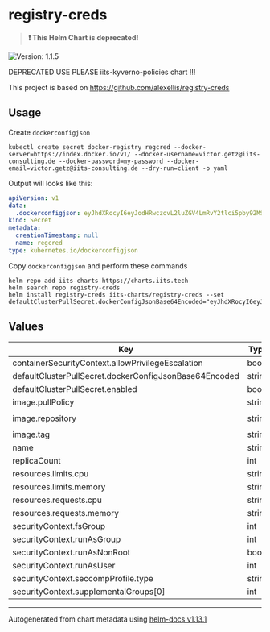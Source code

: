 # registry-creds

> **:exclamation: This Helm Chart is deprecated!**

![Version: 1.1.5](https://img.shields.io/badge/Version-1.1.5-informational?style=flat-square)

DEPRECATED USE PLEASE iits-kyverno-policies chart !!!

This project is based on https://github.com/alexellis/registry-creds

## Usage

Create `dockerconfigjson`

```shell
kubectl create secret docker-registry regcred --docker-server=https://index.docker.io/v1/ --docker-username=victor.getz@iits-consulting.de --docker-password=my-password --docker-email=victor.getz@iits-consulting.de --dry-run=client -o yaml
```

Output will looks like this:

```yaml
apiVersion: v1
data:
  .dockerconfigjson: eyJhdXRocyI6eyJodHRwczovL2luZGV4LmRvY2tlci5pby92MS8iOnsidXNlcm5hbWUiOiJ2aWN0b3IuZ2V0ekBpaXRzLWNvbnN1bHRpbmcuZGUiLCJwYXNzd29yZCI6Im15LXBhc3N3b3JkIiwiZW1haWwiOiJ2aWN0b3IuZ2V0ekBpaXRzLWNvbnN1bHRpbmcuZGUiLCJhdXRoIjoiZG1samRHOXlMbWRsZEhwQWFXbDBjeTFqYjI1emRXeDBhVzVuTG1SbE9tMTVMWEJoYzNOM2IzSmsifX19
kind: Secret
metadata:
  creationTimestamp: null
  name: regcred
type: kubernetes.io/dockerconfigjson
```
Copy `dockerconfigjson` and perform these commands

```shell
helm repo add iits-charts https://charts.iits.tech
helm search repo registry-creds
helm install registry-creds iits-charts/registry-creds --set defaultClusterPullSecret.dockerConfigJsonBase64Encoded="eyJhdXRocyI6eyJodHRwczovL2luZGV4LmRvY2tlci5pby92MS8iOnsidXNlcm5hbWUiOiJ2aWN0b3IuZ2V0ekBpaXRzLWNvbnN1bHRpbmcuZGUiLCJwYXNzd29yZCI6Im15LXBhc3N3b3JkIiwiZW1haWwiOiJ2aWN0b3IuZ2V0ekBpaXRzLWNvbnN1bHRpbmcuZGUiLCJhdXRoIjoiZG1samRHOXlMbWRsZEhwQWFXbDBjeTFqYjI1emRXeDBhVzVuTG1SbE9tMTVMWEJoYzNOM2IzSmsifX19"
```

## Values

| Key | Type | Default | Description |
|-----|------|---------|-------------|
| containerSecurityContext.allowPrivilegeEscalation | bool | `false` |  |
| defaultClusterPullSecret.dockerConfigJsonBase64Encoded | string | `"eyJhdXRo...REPLACE_ME"` |  |
| defaultClusterPullSecret.enabled | bool | `true` |  |
| image.pullPolicy | string | `"IfNotPresent"` |  |
| image.repository | string | `"ghcr.io/alexellis/registry-creds"` |  |
| image.tag | string | `"0.3.1-rc1"` |  |
| name | string | `"registry-creds"` |  |
| replicaCount | int | `1` |  |
| resources.limits.cpu | string | `"300m"` |  |
| resources.limits.memory | string | `"256Mi"` |  |
| resources.requests.cpu | string | `"100m"` |  |
| resources.requests.memory | string | `"45Mi"` |  |
| securityContext.fsGroup | int | `2000` |  |
| securityContext.runAsGroup | int | `1000` |  |
| securityContext.runAsNonRoot | bool | `true` |  |
| securityContext.runAsUser | int | `999` |  |
| securityContext.seccompProfile.type | string | `"RuntimeDefault"` |  |
| securityContext.supplementalGroups[0] | int | `1001` |  |

----------------------------------------------
Autogenerated from chart metadata using [helm-docs v1.13.1](https://github.com/norwoodj/helm-docs/releases/v1.13.1)

